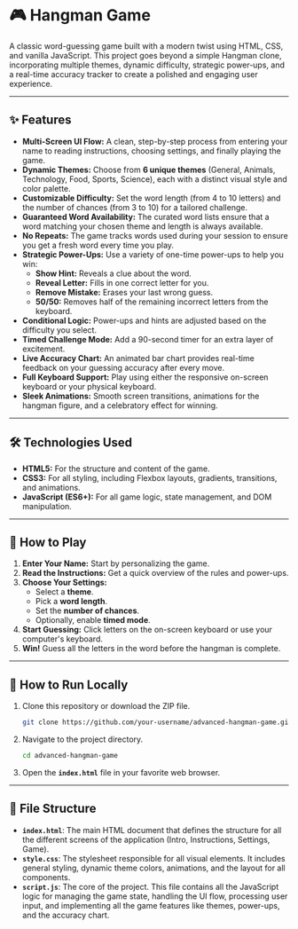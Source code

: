 # 🎮 Hangman Game

A classic word-guessing game built with a modern twist using HTML, CSS, and vanilla JavaScript. This project goes beyond a simple Hangman clone, incorporating multiple themes, dynamic difficulty, strategic power-ups, and a real-time accuracy tracker to create a polished and engaging user experience.

-----

## ✨ Features

  * **Multi-Screen UI Flow:** A clean, step-by-step process from entering your name to reading instructions, choosing settings, and finally playing the game.
  * **Dynamic Themes:** Choose from **6 unique themes** (General, Animals, Technology, Food, Sports, Science), each with a distinct visual style and color palette.
  * **Customizable Difficulty:** Set the word length (from 4 to 10 letters) and the number of chances (from 3 to 10) for a tailored challenge.
  * **Guaranteed Word Availability:** The curated word lists ensure that a word matching your chosen theme and length is always available.
  * **No Repeats:** The game tracks words used during your session to ensure you get a fresh word every time you play.
  * **Strategic Power-Ups:** Use a variety of one-time power-ups to help you win:
      * **Show Hint:** Reveals a clue about the word.
      * **Reveal Letter:** Fills in one correct letter for you.
      * **Remove Mistake:** Erases your last wrong guess.
      * **50/50:** Removes half of the remaining incorrect letters from the keyboard.
  * **Conditional Logic:** Power-ups and hints are adjusted based on the difficulty you select.
  * **Timed Challenge Mode:** Add a 90-second timer for an extra layer of excitement.
  * **Live Accuracy Chart:** An animated bar chart provides real-time feedback on your guessing accuracy after every move.
  * **Full Keyboard Support:** Play using either the responsive on-screen keyboard or your physical keyboard.
  * **Sleek Animations:** Smooth screen transitions, animations for the hangman figure, and a celebratory effect for winning.

-----

## 🛠️ Technologies Used

  * **HTML5:** For the structure and content of the game.
  * **CSS3:** For all styling, including Flexbox layouts, gradients, transitions, and animations.
  * **JavaScript (ES6+):** For all game logic, state management, and DOM manipulation.

-----

## 🚀 How to Play

1.  **Enter Your Name:** Start by personalizing the game.
2.  **Read the Instructions:** Get a quick overview of the rules and power-ups.
3.  **Choose Your Settings:**
      * Select a **theme**.
      * Pick a **word length**.
      * Set the **number of chances**.
      * Optionally, enable **timed mode**.
4.  **Start Guessing:** Click letters on the on-screen keyboard or use your computer's keyboard.
5.  **Win\!** Guess all the letters in the word before the hangman is complete.

-----

## 📂 How to Run Locally

1.  Clone this repository or download the ZIP file.
    ```sh
    git clone https://github.com/your-username/advanced-hangman-game.git
    ```
2.  Navigate to the project directory.
    ```sh
    cd advanced-hangman-game
    ```
3.  Open the **`index.html`** file in your favorite web browser.

-----

## 📁 File Structure

  * **`index.html`**: The main HTML document that defines the structure for all the different screens of the application (Intro, Instructions, Settings, Game).
  * **`style.css`**: The stylesheet responsible for all visual elements. It includes general styling, dynamic theme colors, animations, and the layout for all components.
  * **`script.js`**: The core of the project. This file contains all the JavaScript logic for managing the game state, handling the UI flow, processing user input, and implementing all the game features like themes, power-ups, and the accuracy chart.
